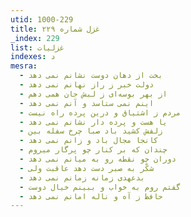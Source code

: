 ```yaml
---
utid: 1000-229
title: غزل شماره ۲۲۹
_index: 229
list: غزلیات
indexes: د
mesra:
  - بخت از دهان دوست نشانم نمی دهد
  - دولت خبر ز راز نهانم نمی دهد
  - از بهر بوسه‌ای ز لبش جان همی دهم
  - اینم نمی ستاسد و آنم نمی دهد
  - مردم ز اشتیاق و درین پرده راه نیست
  - یا هست و پرده دار نشانم نمی دهد
  - زلفش کشید باد صبا چرخ سفله بین
  - کانجا مجال باد و زانم نمی دهد
  - چندان که بر کنار چو پرگار میروم
  - دوران چو نقطه رو به میانم نمی دهد
  - شکّر به صبر دست دهد عاقبت ولی
  - بدعهدی زمانه زمانم نمی دهد
  - گفتم روم به خواب و ببینم خیال دوست
  - حافظ ز آه و ناله امانم نمی دهد
---
```

